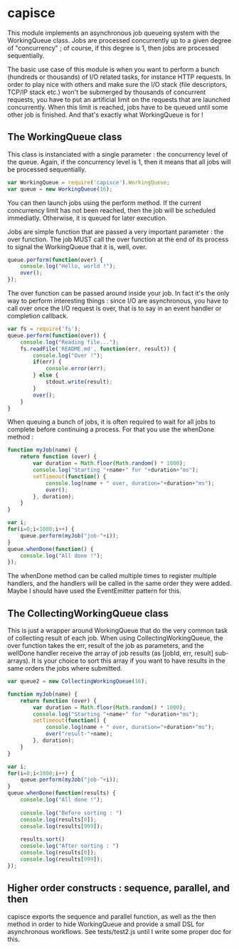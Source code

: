 capisce
=======

This module implements an asynchronous job queueing system with the WorkingQueue class. Jobs are processed concurrently up to a given degree of "concurrency" ; of course, if this degree is 1, then jobs are processed sequentially.

The basic use case of this module is when you want to perform a bunch (hundreds or thousands) of I/O related tasks, for instance HTTP requests. In order to play nice with others and make sure the I/O stack (file descriptors, TCP/IP stack etc.) won't be submerged by thousands of concurrent requests, you have to put an artificial limit on the requests that are launched concurrently. When this limit is reached, jobs have to be queued until some other job is finished. And that's exactly what WorkingQueue is for !

The WorkingQueue class
----------------------

This class is instanciated with a single parameter : the concurrency level of the queue. Again, if the concurrency level is 1, then it means that all jobs will be processed sequentially.

```javascript
var WorkingQueue = require('capisce').WorkingQueue;
var queue = new WorkingQueue(16);
```

You can then launch jobs using the perform method. If the current concurrency limit has not been reached, then the job will be scheduled immediatly. Otherwise, it is queued for later execution.

Jobs are simple function that are passed a very important parameter : the over function. The job MUST call the over function at the end of its process to signal the WorkingQueue that it is, well, over.

```javascript
queue.perform(function(over) {
	console.log("Hello, world !");
	over();
});
```

The over function can be passed around inside your job. In fact it's the only way to perform interesting things : since I/O are asynchronous, you have to call over once the I/O request is over, that is to say in an event handler or completion callback.

```javascript
var fs = require('fs');
queue.perform(function(over)) {
	console.log("Reading file...");
	fs.readFile('README.md', function(err, result)) {
		console.log("Over !");
		if(err) {
			console.error(err);
		} else {
			stdout.write(result);
		}
		over();
	}
}
```

When queuing a bunch of jobs, it is often required to wait for all jobs to complete before continuing a process. For that you use the whenDone method :

```javascript
function myJob(name) {
	return function (over) {
		var duration = Math.floor(Math.random() * 1000);
		console.log("Starting "+name+" for "+duration+"ms");
		setTimeout(function() {
			console.log(name + " over, duration="+duration+"ms");
			over();
		}, duration);
	}	
}

var i;
for(i=0;i<1000;i++) {
	queue.perform(myJob("job-"+i));
}
queue.whenDone(function() {
	console.log("All done !");
});
```

The whenDone method can be called multiple times to register multiple handlers, and the handlers will be called in the same order they were added. Maybe I should have used the EventEmitter pattern for this.

The CollectingWorkingQueue class
--------------------------------

This is just a wrapper around WorkingQueue that do the very common task of collecting result of each job. When using CollectingWorkingQueue, the over function takes the err, result of the job as parameters, and the wellDone handler receive the array of job results (as [jobId, err, result] sub-arrays). It is your choice to sort this array if you want to have results in the same orders the jobs where submitted.

```javascript
var queue2 = new CollectingWorkingQueue(16);

function myJob(name) {
	return function (over) {
		var duration = Math.floor(Math.random() * 1000);
		console.log("Starting "+name+" for "+duration+"ms");
		setTimeout(function() {
			console.log(name + " over, duration="+duration+"ms");
			over("result-"+name);
		}, duration);
	}	
}

var i;
for(i=0;i<1000;i++) {
	queue.perform(myJob("job-"+i));
}
queue.whenDone(function(results) {
	console.log("All done !");
	
	console.log("Before sorting : ")
	console.log(results[0]);
	console.log(results[999]);
	
	results.sort()
	console.log("After sorting : ")
	console.log(results[0]);
	console.log(results[999]);
});
```

Higher order constructs : sequence, parallel, and then
------------------------------------------------------

capisce exports the sequence and parallel function, as well as the then method in order to hide WorkingQueue and provide a small DSL for asynchronous workflows. See tests/test2.js until I write some proper doc for this.
